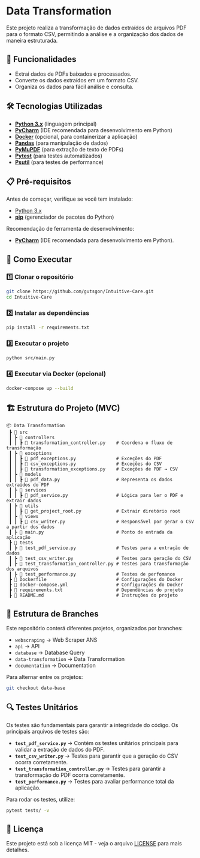
# Data Transformation

Este projeto realiza a transformação de dados extraídos de arquivos PDF para o formato CSV, permitindo a análise e a organização dos dados de maneira estruturada.

## 📌 Funcionalidades

- Extrai dados de PDFs baixados e processados.
- Converte os dados extraídos em um formato CSV.
- Organiza os dados para fácil análise e consulta.

## 🛠 Tecnologias Utilizadas

- **[Python 3.x](https://www.python.org/)** (linguagem principal)
- **[PyCharm](https://www.jetbrains.com/pycharm/)** (IDE recomendada para desenvolvimento em Python)
- **[Docker](https://www.docker.com/)** (opcional, para containerizar a aplicação)
- **[Pandas](https://pandas.pydata.org/)** (para manipulação de dados)
- **[PyMuPDF](https://pymupdf.readthedocs.io/en/latest/installation.html)** (para extração de texto de PDFs)
- **[Pytest](https://pytest.org/)** (para testes automatizados)
- **[Psutil](https://github.com/giampaolo/psutil/blob/master/INSTALL.rst)** (para testes de performance)

## 📋 Pré-requisitos

Antes de começar, verifique se você tem instalado:

- [Python 3.x](https://www.python.org/)
- **[pip](https://pip.pypa.io/en/stable/installation/)** (gerenciador de pacotes do Python)

Recomendação de ferramenta de desenvolvimento:

- **[PyCharm](https://www.jetbrains.com/pycharm/)** (IDE recomendada para desenvolvimento em Python).

## 🚀 Como Executar

### 1️⃣ Clonar o repositório

```sh
git clone https://github.com/gutsgon/Intuitive-Care.git
cd Intuitive-Care
```

### 2️⃣ Instalar as dependências

```sh
pip install -r requirements.txt
```

### 3️⃣ Executar o projeto

```sh
python src/main.py
```

### 4️⃣ Executar via Docker (opcional)

```sh
docker-compose up --build
```

## 🏗 Estrutura do Projeto (MVC)

```
📦 Data Transformation
 ┣ 📂 src
 ┃ ┣ 📂 controllers
 ┃ ┃ ┣ 📜 transformation_controller.py    # Coordena o fluxo de transformação
 ┃ ┣ 📂 exceptions                 
 ┃ ┃ ┣ 📜 pdf_exceptions.py               # Exceções do PDF
 ┃ ┃ ┣ 📜 csv_exceptions.py               # Exceções do CSV
 ┃ ┃ ┣ 📜 transformation_exceptions.py    # Exceções de PDF → CSV
 ┃ ┣ 📂 models
 ┃ ┃ ┣ 📜 pdf_data.py                     # Representa os dados extraídos do PDF
 ┃ ┣ 📂 services
 ┃ ┃ ┣ 📜 pdf_service.py                  # Lógica para ler o PDF e extrair dados
 ┃ ┣ 📂 utils                          
 ┃ ┃ ┣ 📜 get_project_root.py             # Extrair diretório root
 ┃ ┣ 📂 views
 ┃ ┃ ┣ 📜 csv_writer.py                   # Responsável por gerar o CSV a partir dos dados
 ┃ ┣ 📜 main.py                           # Ponto de entrada da aplicação
 ┣ 📂 tests
 ┃ ┣ 📜 test_pdf_service.py               # Testes para a extração de dados
 ┃ ┣ 📜 test_csv_writer.py                # Testes para geração do CSV
 ┃ ┣ 📜 test_transformation_controller.py # Testes para transformação dos arquivos
 ┃ ┣ 📜 test_performance.py               # Testes de perfomance
 ┣ 📜 Dockerfile                          # Configurações do Docker
 ┣ 📜 docker-compose.yml                  # Configurações do Docker
 ┣ 📜 requirements.txt                    # Dependências do projeto
 ┣ 📜 README.md                           # Instruções do projeto
```

## 🌿 Estrutura de Branches

Este repositório conterá diferentes projetos, organizados por branches:

- `webscraping` → Web Scraper ANS
- `api` → API
- `database` → Database Query
- `data-transformation` → Data Transformation
- `documentation` → Documentation

Para alternar entre os projetos:

```sh
git checkout data-base
```

## 🔍 Testes Unitários

Os testes são fundamentais para garantir a integridade do código. Os principais arquivos de testes são:

- **`test_pdf_service.py`** →  Contém os testes unitários principais para validar a extração de dados do PDF.
- **`test_csv_writer.py`** →  Testes para garantir que a geração do CSV ocorra corretamente.
- **`test_transformation_controller.py`** →  Testes para garantir a transformação do PDF ocorra corretamente.
- **`test_performance.py`** →  Testes para avaliar performance total da aplicação.


Para rodar os testes, utilize:

```sh
pytest tests/ -v
```

## 📜 Licença

Este projeto está sob a licença MIT - veja o arquivo [LICENSE](LICENSE) para mais detalhes.
